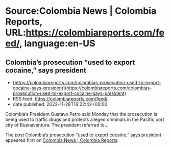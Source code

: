 # Source:Colombia News | Colombia Reports, URL:https://colombiareports.com/feed/, language:en-US

## Colombia’s prosecution “used to export cocaine,” says president
 - [https://colombiareports.com/colombias-prosecution-used-to-export-cocaine-says-president](https://colombiareports.com/colombias-prosecution-used-to-export-cocaine-says-president)
 - RSS feed: https://colombiareports.com/feed/
 - date published: 2023-11-28T16:22:42+00:00

<p>Colombia&#8217;s President Gustavo Petro said Monday that the prosecution is being used to traffic drugs and protects alleged criminals in the Pacific port city of Buenaventura. The president referred to&#8230;</p>
<p>The post <a href="https://colombiareports.com/colombias-prosecution-used-to-export-cocaine-says-president/" rel="nofollow">Colombia&#8217;s prosecution &#8220;used to export cocaine,&#8221; says president</a> appeared first on <a href="https://colombiareports.com" rel="nofollow">Colombia News | Colombia Reports</a>.</p>


